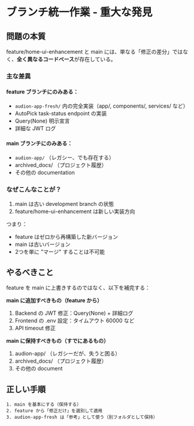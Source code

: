 # ブランチ統一作業 - 重大な発見

## 問題の本質

feature/home-ui-enhancement と main には、単なる「修正の差分」ではなく、**全く異なるコードベース**が存在している。

### 主な差異

#### feature ブランチにのみある：
- `audion-app-fresh/` 内の完全実装（app/, components/, services/ など）
- AutoPick task-status endpoint の実装
- Query(None) 明示宣言
- 詳細な JWT ログ

#### main ブランチにのみある：
- `audion-app/` （レガシー、でも存在する）
- archived_docs/ （プロジェクト履歴）
- その他の documentation

### なぜこんなことが？

1. main は古い development branch の状態
2. feature/home-ui-enhancement は新しい実装方向

つまり：
- feature はゼロから再構築した新バージョン
- main は古いバージョン
- 2つを単に "マージ" することは不可能

## やるべきこと

feature を main に上書きするのではなく、以下を補完する：

**main に追加すべきもの（feature から）**
1. Backend の JWT 修正：Query(None) + 詳細ログ
2. Frontend の .env 設定：タイムアウト 60000 など
3. API timeout 修正

**main に保持すべきもの（すでにあるもの）**
1. audion-app/ （レガシーだが、失うと困る）
2. archived_docs/ （プロジェクト履歴）
3. その他の document

## 正しい手順

```
1. main を基本にする（保持する）
2. feature から「修正だけ」を選別して適用
3. audion-app-fresh は「参考」として使う（別フォルダとして保持）
```
